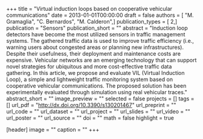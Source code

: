 +++
title = "Virtual induction loops based on cooperative vehicular communications"
date = 2013-01-01T00:00:00
draft = false
authors = [ "M. Gramaglia", "C. Bernardos", "M. Calderon",]
publication_types = [ 2,]
publication = "Sensors"
publication_short = ""
abstract = "Induction loop detectors have become the most utilized sensors in traffic management systems. The gathered traffic data is used to improve traffic efficiency (i.e., warning users about congested areas or planning new infrastructures). Despite their usefulness, their deployment and maintenance costs are expensive. Vehicular networks are an emerging technology that can support novel strategies for ubiquitous and more cost-effective traffic data gathering. In this article, we propose and evaluate VIL (Virtual Induction Loop), a simple and lightweight traffic monitoring system based on cooperative vehicular communications. The proposed solution has been experimentally evaluated through simulation using real vehicular traces."
abstract_short = ""
image_preview = ""
selected = false
projects = []
tags = []
url_pdf = "http://dx.doi.org/10.3390/s130201467"
url_preprint = ""
url_code = ""
url_dataset = ""
url_project = ""
url_slides = ""
url_video = ""
url_poster = ""
url_source = ""
doi = ""
math = false
highlight = true

[header]
image = ""
caption = ""
+++
